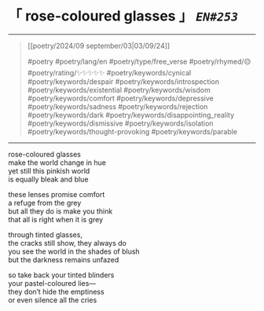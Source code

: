 # &#12300; rose-coloured glasses &#12301; *`EN#253`*

---

> [[poetry/2024/09 september/03|03/09/24]]
> 
> #poetry 
> #poetry/lang/en 
> #poetry/type/free_verse 
> #poetry/rhymed/🟡 
> #poetry/rating/✨✨✨✨✨ 
> #poetry/keywords/cynical #poetry/keywords/despair #poetry/keywords/introspection #poetry/keywords/existential #poetry/keywords/wisdom #poetry/keywords/comfort #poetry/keywords/depressive #poetry/keywords/sadness #poetry/keywords/rejection #poetry/keywords/dark #poetry/keywords/disappointing_reality #poetry/keywords/dismissive #poetry/keywords/isolation #poetry/keywords/thought-provoking #poetry/keywords/parable 

---

rose-coloured glasses  
make the world change in hue  
yet still this pinkish world  
is equally bleak and blue  
  
these lenses promise comfort  
a refuge from the grey  
but all they do is make you think  
that all is right when it is grey  
  
through tinted glasses,  
the cracks still show, they always do  
you see the world in the shades of blush  
but the darkness remains unfazed  
  
so take back your tinted blinders  
your pastel-coloured lies—  
they don’t hide the emptiness  
or even silence all the cries